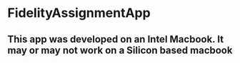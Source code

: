 # FidelityAssignmentApp 
## This app was developed on an Intel Macbook. It may or may not work on a Silicon based macbook
